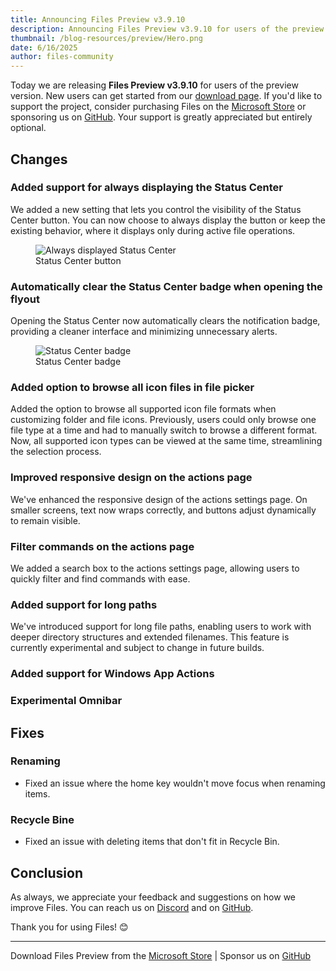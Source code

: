 ```yaml
---
title: Announcing Files Preview v3.9.10
description: Announcing Files Preview v3.9.10 for users of the preview version.
thumbnail: /blog-resources/preview/Hero.png
date: 6/16/2025
author: files-community
---
```


Today we are releasing **Files Preview v3.9.10** for users of the preview version. New users can get started from our [download page](/download/). If you'd like to support the project, consider purchasing Files on the [Microsoft Store](ms-windows-store://pdp/?ProductId=9NSQD9PKV3SS&cid=FilesWebsite) or sponsoring us on [GitHub](https://github.com/sponsors/yaira2). Your support is greatly appreciated but entirely optional.

## Changes

### Added support for always displaying the Status Center

We added a new setting that lets you control the visibility of the Status Center button. You can now choose to always display the button or keep the existing behavior, where it displays only during active file operations.

<figure>
    <img src="/blog-resources/v4/StatusCenterButton.png" alt="Always displayed Status Center" />
    <figcaption>Status Center button</figcaption>
</figure>

### Automatically clear the Status Center badge when opening the flyout

Opening the Status Center now automatically clears the notification badge, providing a cleaner interface and minimizing unnecessary alerts.

<figure>
    <img src="/blog-resources/v4/StatusCenterBadge.png" alt="Status Center badge" />
    <figcaption>Status Center badge</figcaption>
</figure>

### Added option to browse all icon files in file picker

Added the option to browse all supported icon file formats when customizing folder and file icons. Previously, users could only browse one file type at a time and had to manually switch to browse a different format. Now, all supported icon types can be viewed at the same time, streamlining the selection process.

### Improved responsive design on the actions page  

We've enhanced the responsive design of the actions settings page. On smaller screens, text now wraps correctly, and buttons adjust dynamically to remain visible.

### Filter commands on the actions page  

We added a search box to the actions settings page, allowing users to quickly filter and find commands with ease.

### Added support for long paths  

We've introduced support for long file paths, enabling users to work with deeper directory structures and extended filenames. This feature is currently experimental and subject to change in future builds.

### Added support for Windows App Actions

### Experimental Omnibar

## Fixes

### Renaming  

- Fixed an issue where the home key wouldn't move focus when renaming items.  

### Recycle Bine  

- Fixed an issue with deleting items that don't fit in Recycle Bin.

## Conclusion

As always, we appreciate your feedback and suggestions on how we improve Files. You can reach us on [Discord](https://discord.gg/files) and on [GitHub](https://github.com/files-community/Files/).

Thank you for using Files! 😊

---

Download Files Preview from the [Microsoft Store](ms-windows-store://pdp/?ProductId=9NSQD9PKV3SS&cid=FilesWebsite) | Sponsor us on [GitHub](https://github.com/sponsors/yaira2/)
